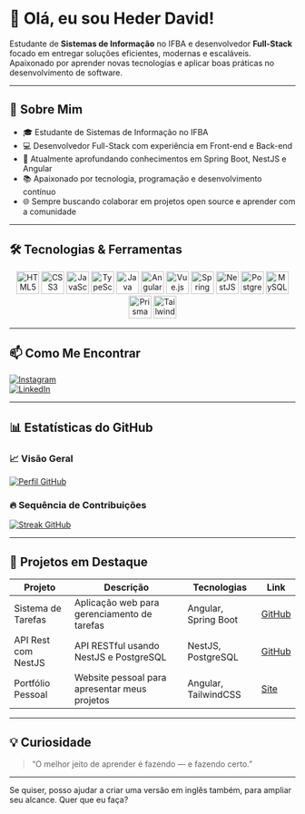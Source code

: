 # 👋 Olá, eu sou Heder David!

Estudante de **Sistemas de Informação** no IFBA e desenvolvedor **Full-Stack** focado em entregar soluções eficientes, modernas e escaláveis. Apaixonado por aprender novas tecnologias e aplicar boas práticas no desenvolvimento de software.

---

## 🚀 Sobre Mim

- 🎓 Estudante de Sistemas de Informação no IFBA  
- 💻 Desenvolvedor Full-Stack com experiência em Front-end e Back-end  
- 🌱 Atualmente aprofundando conhecimentos em Spring Boot, NestJS e Angular  
- 📚 Apaixonado por tecnologia, programação e desenvolvimento contínuo  
- 🌐 Sempre buscando colaborar em projetos open source e aprender com a comunidade

---

## 🛠️ Tecnologias & Ferramentas

<p align="center">
  <img src="https://cdn.jsdelivr.net/gh/devicons/devicon/icons/html5/html5-original.svg" alt="HTML5" width="40" height="40" />
  <img src="https://cdn.jsdelivr.net/gh/devicons/devicon/icons/css3/css3-original.svg" alt="CSS3" width="40" height="40" />
  <img src="https://cdn.jsdelivr.net/gh/devicons/devicon/icons/javascript/javascript-original.svg" alt="JavaScript" width="40" height="40" />
  <img src="https://cdn.jsdelivr.net/gh/devicons/devicon/icons/typescript/typescript-original.svg" alt="TypeScript" width="40" height="40" />
  <img src="https://cdn.jsdelivr.net/gh/devicons/devicon/icons/java/java-original.svg" alt="Java" width="40" height="40" />
  <img src="https://cdn.jsdelivr.net/gh/devicons/devicon/icons/angular/angular-original.svg" alt="Angular" width="40" height="40" />
  <img src="https://cdn.jsdelivr.net/gh/devicons/devicon/icons/vuejs/vuejs-original.svg" alt="Vue.js" width="40" height="40" />
  <img src="https://cdn.jsdelivr.net/gh/devicons/devicon/icons/spring/spring-original.svg" alt="Spring" width="40" height="40" />
  <img src="https://nestjs.com/img/logo-small.svg" alt="NestJS" width="40" height="40" />
  <img src="https://cdn.jsdelivr.net/gh/devicons/devicon/icons/postgresql/postgresql-original.svg" alt="PostgreSQL" width="40" height="40" />
  <img src="https://cdn.jsdelivr.net/gh/devicons/devicon/icons/mysql/mysql-original.svg" alt="MySQL" width="40" height="40" />
  <img src="https://cdn.jsdelivr.net/gh/devicons/devicon/icons/prisma/prisma-original.svg" alt="Prisma" width="40" height="40" />
  <img src="https://cdn.jsdelivr.net/gh/devicons/devicon/icons/tailwindcss/tailwindcss-original.svg" alt="TailwindCSS" width="40" height="40" />
</p>

---

## 📫 Como Me Encontrar

[![Instagram](https://img.shields.io/badge/Instagram-%23E4405F.svg?logo=Instagram&logoColor=white)](https://www.instagram.com/heder_david/)  
[![LinkedIn](https://img.shields.io/badge/LinkedIn-%230077B5.svg?logo=linkedin&logoColor=white)](https://www.linkedin.com/in/hederdavid/)

---

## 📊 Estatísticas do GitHub

### 📈 Visão Geral  
[![Perfil GitHub](https://github-readme-stats.vercel.app/api?username=hederdavid&theme=radical&show_icons=true&count_private=true)](https://github.com/hederdavid)

### 🔥 Sequência de Contribuições  
[![Streak GitHub](https://github-readme-streak-stats.herokuapp.com/?user=hederdavid&theme=radical)](https://github.com/hederdavid)

---

## 🌟 Projetos em Destaque

<!-- Aqui você pode incluir alguns dos seus projetos mais relevantes -->

| Projeto            | Descrição                                      | Tecnologias            | Link                          |
|--------------------|------------------------------------------------|------------------------|-------------------------------|
| Sistema de Tarefas  | Aplicação web para gerenciamento de tarefas    | Angular, Spring Boot   | [GitHub](https://github.com/hederdavid/sistema-tarefas) |
| API Rest com NestJS | API RESTful usando NestJS e PostgreSQL          | NestJS, PostgreSQL     | [GitHub](https://github.com/hederdavid/api-nestjs)      |
| Portfólio Pessoal  | Website pessoal para apresentar meus projetos  | Angular, TailwindCSS   | [Site](https://hederdavid.com)                            |

---

## 💡 Curiosidade

> “O melhor jeito de aprender é fazendo — e fazendo certo.”

---

Se quiser, posso ajudar a criar uma versão em inglês também, para ampliar seu alcance. Quer que eu faça?
